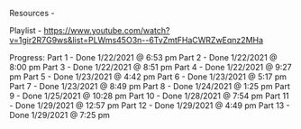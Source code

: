 Resources - 

Playlist -
https://www.youtube.com/watch?v=1gir2R7G9ws&list=PLWms45O3n--6TvZmtFHaCWRZwEqnz2MHa

Progress:
Part 1 - Done 1/22/2021 @ 6:53 pm
Part 2 - Done 1/22/2021 @ 8:00 pm
Part 3 - Done 1/22/2021 @ 8:51 pm
Part 4 - Done 1/22/2021 @ 9:27 pm
Part 5 - Done 1/23/2021 @ 4:42 pm
Part 6 - Done 1/23/2021 @ 5:17 pm
Part 7 - Done 1/23/2021 @ 8:49 pm
Part 8 - Done 1/24/2021 @ 1:25 pm
Part 9 - Done 1/25/2021 @ 10:28 pm
Part 10 - Done 1/28/2021 @ 7:54 pm
Part 11 - Done 1/29/2021 @ 12:57 pm
Part 12 - Done 1/29/2021 @ 4:49 pm
Part 13 - Done 1/29/2021 @ 7:25 pm